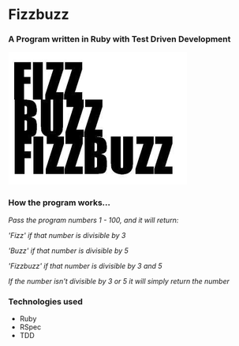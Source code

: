 # Fizzbuzz

### A Program written in Ruby with Test Driven Development

![Alt text](https://github.com/JessicaBarclay/fizzbuzz/blob/master/public/fizzbuzz.jpg "fizzbuzz")

### How the program works...

*Pass the program numbers 1 - 100, and it will return:*

*'Fizz' if that number is divisible by 3*

*'Buzz' if that number is divisible by 5*

*'Fizzbuzz' if that number is divisible by 3 and 5*

*If the number isn't divisible by 3 or 5 it will simply return the number*

### Technologies used

- Ruby
- RSpec
- TDD
